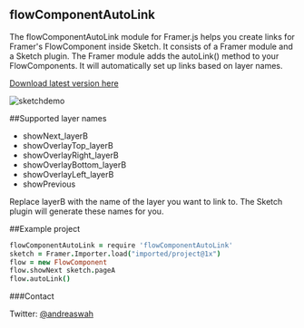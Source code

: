 ## flowComponentAutoLink
The flowComponentAutoLink module for Framer.js helps you create links for Framer's FlowComponent inside Sketch. It consists of a Framer module and a Sketch plugin. The Framer module adds the autoLink() method to your FlowComponents. It will automatically set up links based on layer names.

[Download latest version here](https://github.com/awt2542/flowComponentAutoLink/archive/master.zip)

![sketchdemo](https://cl.ly/0X0i443b0f44/Screen%20Shot%202016-12-03%20at%2013.36.22.png)

##Supported layer names

* showNext_layerB
* showOverlayTop_layerB
* showOverlayRight_layerB
* showOverlayBottom_layerB
* showOverlayLeft_layerB
* showPrevious

Replace layerB with the name of the layer you want to link to. The Sketch plugin will generate these names for you.

##Example project

```coffeescript
flowComponentAutoLink = require 'flowComponentAutoLink'
sketch = Framer.Importer.load("imported/project@1x")
flow = new FlowComponent
flow.showNext sketch.pageA
flow.autoLink()
```


###Contact

Twitter: [@andreaswah](http://twitter.com/andreaswah)